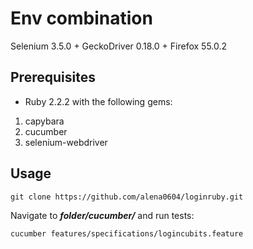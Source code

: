 
# Env combination

Selenium 3.5.0 + GeckoDriver 0.18.0 + Firefox 55.0.2

## Prerequisites
* Ruby 2.2.2 with the following gems:

1. capybara
2. cucumber
3. selenium-webdriver


## Usage
```
git clone https://github.com/alena0604/loginruby.git
```

Navigate to ***folder/cucumber/*** and run tests:


```
cucumber features/specifications/logincubits.feature
```
